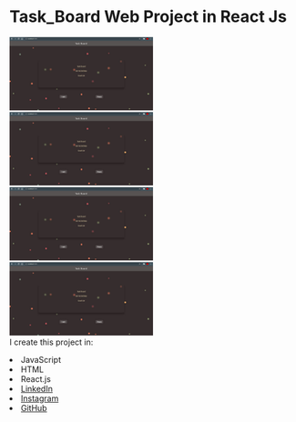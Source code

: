 # Task_Board Web Project in React Js
<a href="https://bhavesh-suthar01.github.io/Task_Board"> <img src="https://github.com/bhavesh-suthar01/Task_Board/blob/gh-pages/home.JPG" width="50%"> </a>
<a href="https://bhavesh-suthar01.github.io/Task_Board"> <img src="https://github.com/bhavesh-suthar01/Task_Board/blob/gh-pages/home.JPG" width="50%"> </a>
<a href="https://bhavesh-suthar01.github.io/Task_Board"> <img src="https://github.com/bhavesh-suthar01/Task_Board/blob/gh-pages/home.JPG" width="50%"> </a>
<a href="https://bhavesh-suthar01.github.io/Task_Board"> <img src="https://github.com/bhavesh-suthar01/Task_Board/blob/gh-pages/home.JPG" width="50%"> </a>
<br>I create this project in:
<li>JavaScript
<li>HTML
<li>React.js
<li><a href=
"https://in.linkedin.com/">LinkedIn</a>
<li><a href=
"https://www.instagram.com/">Instagram</a>
<li><a href=
"https://github.com/bhavesh-suthar01/">GitHub</a>
